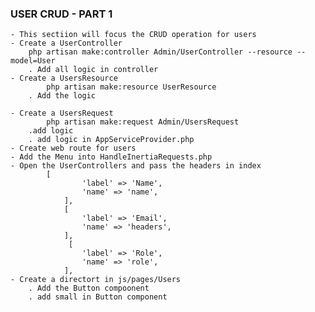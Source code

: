 ### USER CRUD - PART 1 
    - This sectiion will focus the CRUD operation for users
    - Create a UserController
        php artisan make:controller Admin/UserController --resource --model=User
        . Add all logic in controller
    - Create a UsersResource
            php artisan make:resource UserResource
        . Add the logic
        
    - Create a UsersRequest 
            php artisan make:request Admin/UsersRequest
        .add logic
        . add logic in AppServiceProvider.php
    - Create web route for users
    - Add the Menu into HandleInertiaRequests.php
    - Open the UserControllers and pass the headers in index
            [
                    'label' => 'Name',
                    'name' => 'name',
                ],
                [
                    'label' => 'Email',
                    'name' => 'headers',
                ],
                 [
                    'label' => 'Role',
                    'name' => 'role',
                ],
    - Create a directort in js/pages/Users
        . Add the Button compoonent
        . add small in Button component
